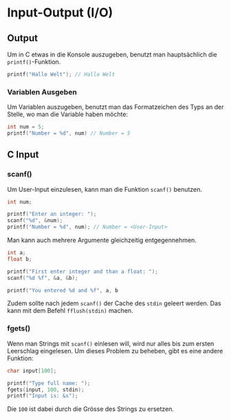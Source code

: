 # Input-Output (I/O)

<show-structure depth="2" />

## Output

Um in C etwas in die Konsole auszugeben, benutzt man hauptsächlich die `printf()`-Funktion.

```C
printf("Hallo Welt"); // Hallo Welt
```

### Variablen Ausgeben
Um Variablen auszugeben, benutzt man das Formatzeichen des Typs an der Stelle, wo man die Variable haben möchte:

```C
int num = 5;
printf("Number = %d", num) // Number = 5
```

## C Input

### scanf()

Um User-Input einzulesen, kann man die Funktion `scanf()` benutzen.

```C
int num;

printf("Enter an integer: ");
scanf("%d", &num);
printf("Number = %d", num); // Number = <User-Input>
```

Man kann auch mehrere Argumente gleichzeitig entgegennehmen.

```C
int a;
float b;

printf("First enter integer and than a float: ");
scanf("%d %f", &a, &b);

printf("You entered %d and %f", a, b
```

Zudem sollte nach jedem `scanf()` der Cache des `stdin` geleert werden. Das kann mit dem Befehl `fflush(stdin)` machen.

### fgets()

Wenn man Strings mit `scanf()` einlesen will, wird nur alles bis zum ersten Leerschlag eingelesen. Um dieses Problem zu beheben, gibt es eine andere Funktion:

```C
char input[100];

printf("Type full name: ");
fgets(input, 100, stdin);
printf("Input is: &s");
```

Die `100` ist dabei durch die Grösse des Strings zu ersetzen.